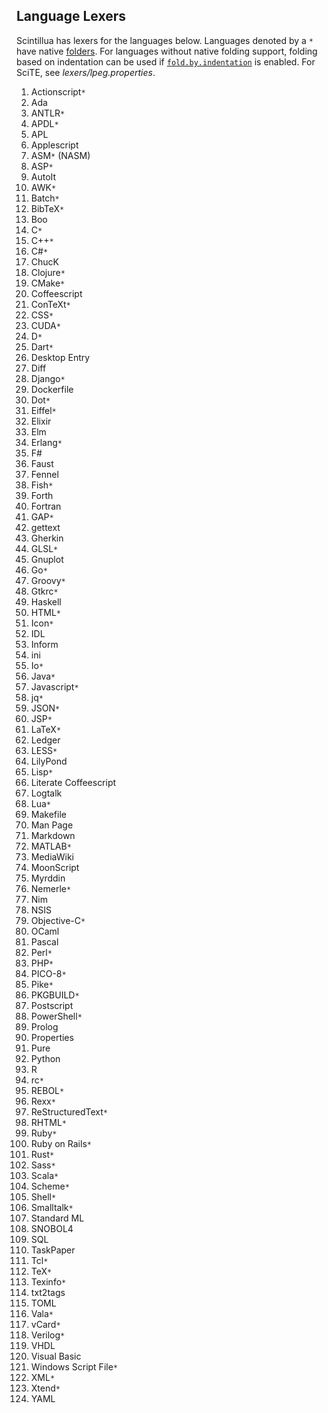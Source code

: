 ## Language Lexers

Scintillua has lexers for the languages below. Languages denoted by a `*` have
native [folders][]. For languages without native folding support, folding based
on indentation can be used if [`fold.by.indentation`][] is enabled. For SciTE,
see *lexers/lpeg.properties*.

1. Actionscript`*`
1. Ada
1. ANTLR`*`
1. APDL`*`
1. APL
1. Applescript
1. ASM`*` (NASM)
1. ASP`*`
1. AutoIt
1. AWK`*`
1. Batch`*`
1. BibTeX`*`
1. Boo
1. C`*`
1. C++`*`
1. C#`*`
1. ChucK
1. Clojure`*`
1. CMake`*`
1. Coffeescript
1. ConTeXt`*`
1. CSS`*`
1. CUDA`*`
1. D`*`
1. Dart`*`
1. Desktop Entry
1. Diff
1. Django`*`
1. Dockerfile
1. Dot`*`
1. Eiffel`*`
1. Elixir
1. Elm
1. Erlang`*`
1. F#
1. Faust
1. Fennel
1. Fish`*`
1. Forth
1. Fortran
1. GAP`*`
1. gettext
1. Gherkin
1. GLSL`*`
1. Gnuplot
1. Go`*`
1. Groovy`*`
1. Gtkrc`*`
1. Haskell
1. HTML`*`
1. Icon`*`
1. IDL
1. Inform
1. ini
1. Io`*`
1. Java`*`
1. Javascript`*`
1. jq`*`
1. JSON`*`
1. JSP`*`
1. LaTeX`*`
1. Ledger
1. LESS`*`
1. LilyPond
1. Lisp`*`
1. Literate Coffeescript
1. Logtalk
1. Lua`*`
1. Makefile
1. Man Page
1. Markdown
1. MATLAB`*`
1. MediaWiki
1. MoonScript
1. Myrddin
1. Nemerle`*`
1. Nim
1. NSIS
1. Objective-C`*`
1. OCaml
1. Pascal
1. Perl`*`
1. PHP`*`
1. PICO-8`*`
1. Pike`*`
1. PKGBUILD`*`
1. Postscript
1. PowerShell`*`
1. Prolog
1. Properties
1. Pure
1. Python
1. R
1. rc`*`
1. REBOL`*`
1. Rexx`*`
1. ReStructuredText`*`
1. RHTML`*`
1. Ruby`*`
1. Ruby on Rails`*`
1. Rust`*`
1. Sass`*`
1. Scala`*`
1. Scheme`*`
1. Shell`*`
1. Smalltalk`*`
1. Standard ML
1. SNOBOL4
1. SQL
1. TaskPaper
1. Tcl`*`
1. TeX`*`
1. Texinfo`*`
1. txt2tags
1. TOML
1. Vala`*`
1. vCard`*`
1. Verilog`*`
1. VHDL
1. Visual Basic
1. Windows Script File`*`
1. XML`*`
1. Xtend`*`
1. YAML

[folders]: api.html#code-folding
[`fold.by.indentation`]: manual.html#using-scintillua-with-other-apps
